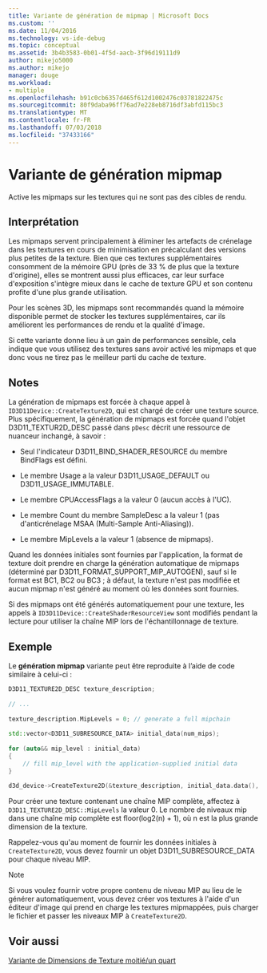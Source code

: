 ```yaml
---
title: Variante de génération de mipmap | Microsoft Docs
ms.custom: ''
ms.date: 11/04/2016
ms.technology: vs-ide-debug
ms.topic: conceptual
ms.assetid: 3b4b3583-0b01-4f5d-aacb-3f96d19111d9
author: mikejo5000
ms.author: mikejo
manager: douge
ms.workload:
- multiple
ms.openlocfilehash: b91c0cb6357d465f612d1002476c03781822475c
ms.sourcegitcommit: 80f9daba96ff76ad7e228eb8716df3abfd115bc3
ms.translationtype: MT
ms.contentlocale: fr-FR
ms.lasthandoff: 07/03/2018
ms.locfileid: "37433166"
---
```

# <a name="mip-map-generation-variant"></a>Variante de génération mipmap
Active les mipmaps sur les textures qui ne sont pas des cibles de rendu.  
  
## <a name="interpretation"></a>Interprétation  
 Les mipmaps servent principalement à éliminer les artefacts de crénelage dans les textures en cours de minimisation en précalculant des versions plus petites de la texture. Bien que ces textures supplémentaires consomment de la mémoire GPU (près de 33 % de plus que la texture d'origine), elles se montrent aussi plus efficaces, car leur surface d'exposition s'intègre mieux dans le cache de texture GPU et son contenu profite d'une plus grande utilisation.  
  
 Pour les scènes 3D, les mipmaps sont recommandés quand la mémoire disponible permet de stocker les textures supplémentaires, car ils améliorent les performances de rendu et la qualité d'image.  
  
 Si cette variante donne lieu à un gain de performances sensible, cela indique que vous utilisez des textures sans avoir activé les mipmaps et que donc vous ne tirez pas le meilleur parti du cache de texture.  
  
## <a name="remarks"></a>Notes  
 La génération de mipmaps est forcée à chaque appel à `ID3D11Device::CreateTexture2D`, qui est chargé de créer une texture source. Plus spécifiquement, la génération de mipmaps est forcée quand l'objet D3D11_TEXTUR2D_DESC passé dans `pDesc` décrit une ressource de nuanceur inchangé, à savoir :  
  
-   Seul l'indicateur D3D11_BIND_SHADER_RESOURCE du membre BindFlags est défini.  
  
-   Le membre Usage a la valeur D3D11_USAGE_DEFAULT ou D3D11_USAGE_IMMUTABLE.  
  
-   Le membre CPUAccessFlags a la valeur 0 (aucun accès à l'UC).  
  
-   Le membre Count du membre SampleDesc a la valeur 1 (pas d'anticrénelage MSAA (Multi-Sample Anti-Aliasing)).  
  
-   Le membre MipLevels a la valeur 1 (absence de mipmaps).  
  
 Quand les données initiales sont fournies par l'application, la format de texture doit prendre en charge la génération automatique de mipmaps (déterminé par D3D11_FORMAT_SUPPORT_MIP_AUTOGEN), sauf si le format est BC1, BC2 ou BC3 ; à défaut, la texture n'est pas modifiée et aucun mipmap n'est généré au moment où les données sont fournies.  
  
 Si des mipmaps ont été générés automatiquement pour une texture, les appels à `ID3D11Device::CreateShaderResourceView` sont modifiés pendant la lecture pour utiliser la chaîne MIP lors de l'échantillonnage de texture.  
  
## <a name="example"></a>Exemple  
 Le **génération mipmap** variante peut être reproduite à l’aide de code similaire à celui-ci :  
  
```cpp
D3D11_TEXTURE2D_DESC texture_description;  
  
// ...  
  
texture_description.MipLevels = 0; // generate a full mipchain  
  
std::vector<D3D11_SUBRESOURCE_DATA> initial_data(num_mips);  
  
for (auto&& mip_level : initial_data)  
{  
    // fill mip_level with the application-supplied initial data  
}  
  
d3d_device->CreateTexture2D(&texture_description, initial_data.data(), &texture)  
```  
  
 Pour créer une texture contenant une chaîne MIP complète, affectez à `D3D11_TEXTURE2D_DESC::MipLevels` la valeur 0. Le nombre de niveaux mip dans une chaîne mip complète est floor(log2(n) + 1), où n est la plus grande dimension de la texture.  
  
 Rappelez-vous qu'au moment de fournir les données initiales à `CreateTexture2D`, vous devez fournir un objet D3D11_SUBRESOURCE_DATA pour chaque niveau MIP.  
  
> [!NOTE]
>  Si vous voulez fournir votre propre contenu de niveau MIP au lieu de le générer automatiquement, vous devez créer vos textures à l'aide d'un éditeur d'image qui prend en charge les textures mipmappées, puis charger le fichier et passer les niveaux MIP à `CreateTexture2D`.  
  
## <a name="see-also"></a>Voir aussi  
 [Variante de Dimensions de Texture moitié/un quart](half-quarter-texture-dimensions-variant.md)
